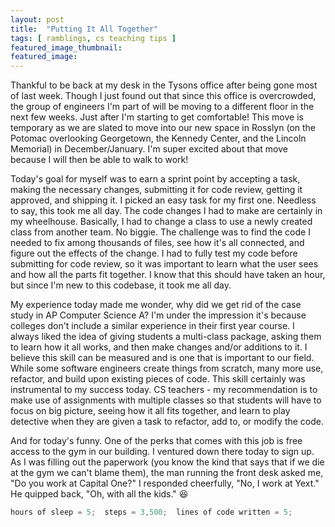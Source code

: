 ```yaml
---
layout: post
title:  "Putting It All Together"
tags: [ ramblings, cs teaching tips ]
featured_image_thumbnail:
featured_image: 
---
```

Thankful to be back at my desk in the Tysons office after being gone most of last week.  Though I just found out that since this office is overcrowded, the group of engineers I'm part of will be moving to a different floor in the next few weeks.  Just after I'm starting to get comfortable!  This move is temporary as we are slated to move into our new space in Rosslyn (on the Potomac overlooking Georgetown, the Kennedy Center, and the Lincoln Memorial) in December/January.  I'm super excited about that move because I will then be able to walk to work!

Today's goal for myself was to earn a sprint point by accepting a task, making the necessary changes, submitting it for code review, getting it approved, and shipping it.  I picked an easy task for my first one.  Needless to say, this took me all day.  The code changes I had to make are certainly in my wheelhouse.  Basically, I had to change a class to use a newly created class from another team.  No biggie.  The challenge was to find the code I needed to fix among thousands of files, see how it's all connected, and figure out the effects of the change. I had to fully test my code before submitting for code review, so it was important to learn what the user sees and how all the parts fit together.  I know that this should have taken an hour, but since I'm new to this codebase, it took me all day.  

My experience today made me wonder, why did we get rid of the case study in AP Computer Science A?  I'm under the impression it's because colleges don't include a similar experience in their first year course. I always liked the idea of giving students a multi-class package, asking them to learn how it all works, and then make changes and/or additions to it.  I believe this skill can be measured and is one that is important to our field.  While some software engineers create things from scratch, many more use, refactor, and build upon existing pieces of code.  This skill certainly was instrumental to my success today. CS teachers - my recommendation is to make use of assignments with multiple classes so that students will have to focus on big picture, seeing how it all fits together, and learn to play detective when they are given a task to refactor, add to, or modify the code.  

And for today's funny.  One of the perks that comes with this job is free access to the gym in our building.  I ventured down there today to sign up.  As I was filling out the paperwork (you know the kind that says that if we die at the gym we can't blame them), the man running the front desk asked me, "Do you work at Capital One?"  I responded cheerfully, "No, I work at Yext."  He quipped back, "Oh, with all the kids."  :laughing:  

```Java
hours of sleep = 5;  steps = 3,500;  lines of code written = 5;
```

